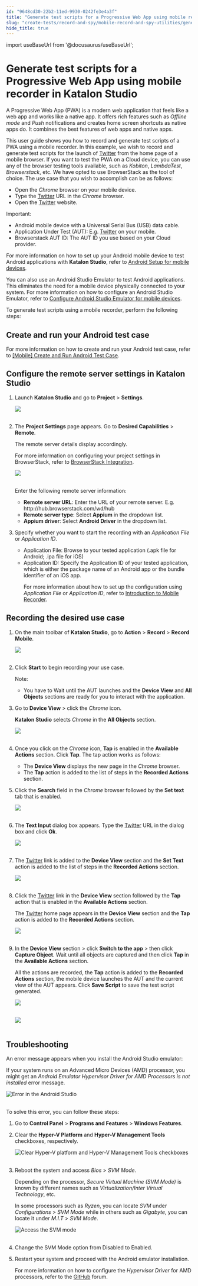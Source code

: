 ```yaml
---
id: "9648cd30-22b2-11ed-9930-0242fe3e4a3f"
title: "Generate test scripts for a Progressive Web App using mobile recorder in Katalon Studio"
slug: "create-tests/record-and-spy/mobile-record-and-spy-utilities/generate-test-scripts-for-a-progressive-web-app-using-mobile-recorder-in-katalon-studio"
hide_title: true
---
```

import useBaseUrl from '@docusaurus/useBaseUrl';


# <a id="id" class="anchor_top_offset"/><a id="ariaid-title1" class="anchor_top_offset"/>Generate test scripts for a Progressive Web App using mobile recorder in <span xmlns="http://www.w3.org/1999/xhtml" className="ph">Katalon Studio</span> 

<p xmlns="http://www.w3.org/1999/xhtml" className="p">A Progressive Web App (PWA) is a modern web application that   feels like a web app and works like a native app. It offers rich   features such as <em className="ph i">Offline mode</em> and <em className="ph i">Push</em>   notifications and creates home screen shortcuts as native apps do.   It combines the best features of web apps and native apps.</p> 
<p xmlns="http://www.w3.org/1999/xhtml" className="p">This user guide shows you how to record and generate test   scripts of a PWA using a mobile recorder. In this example, we wish   to record and generate test scripts for the launch of <a className="xref j-external-link" href="https://twitter.com/?lang=en" target="_blank">Twitter</a> from the home page   of a mobile browser. If you want to test the PWA on a Cloud device,   you can use any of the browser testing tools available, such as   <em className="ph i">Kobiton</em>, <em className="ph i">LambdaTest</em>, <em className="ph i">Browserstack</em>, etc.   We have opted to use BrowserStack as the tool of choice. The use   case that you wish to accomplish can be as follows:</p> 
<ul xmlns="http://www.w3.org/1999/xhtml" className="ul"><li className="li">Open the <em className="ph i">Chrome</em> browser on your mobile device.</li><li className="li">Type the <a className="xref j-external-link" href="https://twitter.com/?lang=en" target="_blank">Twitter</a> URL     in the <em className="ph i">Chrome</em> browser.</li><li className="li">Open the <a className="xref j-external-link" href="https://twitter.com/?lang=en" target="_blank">Twitter</a>     website.</li></ul> 
<div xmlns="http://www.w3.org/1999/xhtml" className="note important note_important"><span className="note__title">Important:</span> 
  <ul className="ul"><li className="li">Android mobile device with a Universal Serial Bus (USB) data
      cable.</li><li className="li">Application Under Test (AUT): E.g. <a className="xref j-external-link" href="https://twitter.com/?lang=en" target="_blank">Twitter</a> on your
      mobile.</li><li className="li">Browserstack AUT ID: The AUT ID you use based on your Cloud
      provider.</li></ul>
  <p className="p">For more information on how to set up your Android mobile device
    to test Android applications with <strong className="ph b">Katalon Studio</strong>,
    refer to <a className="xref" href="/create-tests/manage-projects/set-up-projects/mobile-testing/android/mobile-android-setup-in-katalon-studio#concept-3960">Android
      Setup for mobile devices</a>.</p>
  <p className="p">You can also use an Android Studio Emulator to test Android
    applications. This eliminates the need for a mobile device
    physically connected to your system. For more information on how to
    configure an Android Studio Emulator, refer to <a className="xref" href="/create-tests/manage-projects/set-up-projects/mobile-testing/android/mobile-configure-android-studio-emulator-in-katalon-studio#id_1">Configure
      Android Studio Emulator for mobile devices</a>.</p>
</div>
<p xmlns="http://www.w3.org/1999/xhtml" className="p">To generate test scripts using a mobile recorder, perform the   following steps:</p> 

## <a id="id_1" class="anchor_top_offset"/>Create and run your Android test case

<p xmlns="http://www.w3.org/1999/xhtml" className="p">For more information on how to create and run your Android test   case, refer to <a className="xref" href="/get-started/sample-projects/mobile/mobile-create-and-run-android-test-case#id_1">[Mobile]     Create and Run Android Test Case</a>.</p> 

## <a id="id_2" class="anchor_top_offset"/>Configure the remote server settings in Katalon Studio

<ol xmlns="http://www.w3.org/1999/xhtml" className="ol"><li className="li">     <p className="p">Launch <strong className="ph b">Katalon Studio</strong> and go to <strong className="ph b">Project</strong> &gt; <strong className="ph b">Settings</strong>.</p>     <p className="p"> <img className="image" src={useBaseUrl("https://github.com/katalon-studio/docs-images/raw/master/katalon-studio/docs/generate%20test%20scripts%20using%20mobile%20recorder/K.S.E-8.3.0-generate_test_scripts_configuration_project_settings.png")} width={500} /><br /><br />     </p>   </li><li className="li">     <p className="p">The <strong className="ph b">Project Settings</strong> page appears. Go to <strong className="ph b">Desired Capabilities</strong> &gt; <strong className="ph b">Remote</strong>.</p>     <p className="p">The remote server details display accordingly. </p>     <p className="p">For more information on configuring your project settings in BrowserStack, refer to <a className="xref" href="/execute/cloud-based-test-execution/integration-with-other-vendors-for-cloud-execution/browserstack-integration">BrowserStack Integration</a>.</p>     <p className="p"> <img className="image" src={useBaseUrl("https://github.com/katalon-studio/docs-images/raw/master/katalon-studio/docs/generate%20test%20scripts%20using%20mobile%20recorder/K.S.E-8.3.0-generate_test_scripts_configuration_project_settings_remote.png")} /><br /><br />     </p>     <p className="p">Enter the following remote server information:</p>     <ul className="ul"><li className="li"> <strong className="ph b">Remote server URL</strong>: Enter the URL of your remote server. E.g. http://hub.browserstack.com/wd/hub</li><li className="li"> <strong className="ph b">Remote server type</strong>: Select <strong className="ph b">Appium</strong> in the dropdown list.</li><li className="li"> <strong className="ph b">Appium driver</strong>: Select <strong className="ph b">Android Driver</strong> in the dropdown list.</li></ul>   </li><li className="li">     <p className="p">Specify whether you want to start the recording with an <em className="ph i">Application File</em> or <em className="ph i">Application ID</em>.</p>     <ul className="ul"><li className="li">Application File: Browse to your tested application (.apk file for Android; .ipa file for iOS)</li><li className="li">Application ID: Specify the Application ID of your tested application, which is either the package name of an Android app or the bundle identifier of an iOS app.<p className="p">For more information about how to set up the configuration using <em className="ph i">Application File</em> or <em className="ph i">Application ID</em>, refer to <a className="xref" href="/create-tests/record-and-spy/mobile-record-and-spy-utilities/introduction-to-mobile-recorder-in-katalon-studio#id_1">Introduction to Mobile Recorder</a>.</p></li></ul>   </li></ol> 

## <a id="id_3" class="anchor_top_offset"/>Recording the desired use case

<ol xmlns="http://www.w3.org/1999/xhtml" className="ol"><li className="li">     <p className="p">On the main toolbar of <strong className="ph b">Katalon Studio</strong>, go to <strong className="ph b">Action</strong> &gt; <strong className="ph b">Record</strong> &gt; <strong className="ph b">Record Mobile</strong>.</p>     <p className="p"> <img className="image" src={useBaseUrl("https://github.com/katalon-studio/docs-images/raw/master/katalon-studio/docs/generate%20test%20scripts%20using%20mobile%20recorder/K.S.E-8.3.0-generate_test_scripts_record_mobile_option.png")} width={500} /><br /><br />     </p>   </li><li className="li">     <p className="p">Click <strong className="ph b">Start</strong> to begin recording your use case.</p>     <div className="note note note_note"><span className="note__title">Note:</span>        <ul className="ul"><li className="li">You have to Wait until the AUT launches and the <strong className="ph b">Device View</strong> and <strong className="ph b">All Objects</strong> sections are ready for you to interact with the application.</li></ul>     </div>   </li><li className="li">     <p className="p">Go to <strong className="ph b">Device View</strong> &gt; click the <em className="ph i">Chrome</em> icon.</p>     <p className="p"> <strong className="ph b">Katalon Studio</strong> selects <em className="ph i">Chrome</em> in the <strong className="ph b">All Objects</strong> section.</p>     <p className="p"> <img className="image" src={useBaseUrl("https://github.com/katalon-studio/docs-images/raw/master/katalon-studio/docs/generate%20test%20scripts%20using%20mobile%20recorder/K.S.E-8.3.0-generate_test_scripts_record_mobile_objects.png")} /><br /><br />     </p>   </li><li className="li">     <p className="p">Once you click on the <em className="ph i">Chrome</em> icon, <strong className="ph b">Tap</strong> is enabled in the <strong className="ph b">Available Actions</strong> section. Click <strong className="ph b">Tap</strong>. The tap action works as follows:</p>     <ul className="ul"><li className="li">The <strong className="ph b">Device View</strong> displays the new page in the <em className="ph i">Chrome</em> browser.</li><li className="li">The <strong className="ph b">Tap</strong> action is added to the list of steps in the <strong className="ph b">Recorded Actions</strong> section.</li></ul>   </li><li className="li">     <p className="p">Click the <strong className="ph b">Search</strong> field in the <em className="ph i">Chrome</em> browser followed by the <strong className="ph b">Set text</strong> tab that is enabled.</p>     <p className="p"> <img className="image" src={useBaseUrl("https://github.com/katalon-studio/docs-images/raw/master/katalon-studio/docs/generate%20test%20scripts%20using%20mobile%20recorder/K.S.E-8.3.0-generate_test_scripts_set_text_tab.png")} /><br /><br />     </p>   </li><li className="li">     <p className="p">The <strong className="ph b">Text Input</strong> dialog box appears. Type the <a className="xref j-external-link" href="https://twitter.com/?lang=en" target="_blank">Twitter</a> URL in the dialog box and click <strong className="ph b">Ok</strong>.</p>     <p className="p"> <img className="image" src={useBaseUrl("https://github.com/katalon-studio/docs-images/raw/master/katalon-studio/docs/generate%20test%20scripts%20using%20mobile%20recorder/K.S.E-8.3.0-generate_test_scripts_text_input.png")} /><br /><br />     </p>   </li><li className="li">     <p className="p">The <a className="xref j-external-link" href="https://twitter.com/?lang=en" target="_blank">Twitter</a> link is added to the <strong className="ph b">Device View</strong> section and the <strong className="ph b">Set Text</strong> action is added to the list of steps in the <strong className="ph b">Recorded Actions</strong> section.</p>     <p className="p"> <img className="image" src={useBaseUrl("https://github.com/katalon-studio/docs-images/raw/master/katalon-studio/docs/generate%20test%20scripts%20using%20mobile%20recorder/K.S.E-8.3.0-generate_test_scripts_twitter_link_added.png")} /><br /><br />     </p>   </li><li className="li">     <p className="p">Click the <a className="xref j-external-link" href="https://twitter.com/?lang=en" target="_blank">Twitter</a> link in the <strong className="ph b">Device View</strong> section followed by the <strong className="ph b">Tap</strong> action that is enabled in the <strong className="ph b">Available Actions</strong> section.</p>     <p className="p">The <a className="xref j-external-link" href="https://twitter.com/?lang=en" target="_blank">Twitter</a> home page appears in the <strong className="ph b">Device View</strong> section and the <strong className="ph b">Tap</strong> action is added to the <strong className="ph b">Recorded Actions</strong> section.</p>     <p className="p"> <img className="image" src={useBaseUrl("https://github.com/katalon-studio/docs-images/raw/master/katalon-studio/docs/generate%20test%20scripts%20using%20mobile%20recorder/K.S.E-8.3.0-generate_test_scripts_record_twitter_home_page.png")} /><br /><br />     </p>   </li><li className="li">     <p className="p">In the <strong className="ph b">Device View</strong> section &gt; click <strong className="ph b">Switch to the app</strong> &gt; then click <strong className="ph b">Capture Object</strong>. Wait until all objects are captured and then click <strong className="ph b">Tap</strong> in the <strong className="ph b">Available Actions</strong> section.</p>     <p className="p">All the actions are recorded, the <strong className="ph b">Tap</strong> action is added to the <strong className="ph b">Recorded Actions</strong> section, the mobile device launches the AUT and the current view of the AUT appears. Click <strong className="ph b">Save Script</strong> to save the test script generated.</p>     <p className="p"> <img className="image" src={useBaseUrl("https://github.com/katalon-studio/docs-images/raw/master/katalon-studio/docs/generate%20test%20scripts%20using%20mobile%20recorder/K.S.E-8.3.0-generate_test_scripts_switch_to_app.png")} /><br /><br />     </p>     <p className="p"> <img className="image" src={useBaseUrl("https://github.com/katalon-studio/docs-images/raw/master/katalon-studio/docs/generate%20test%20scripts%20using%20mobile%20recorder/K.S.E-8.3.0-generate_test_scripts_google_play_signin_screen.png")} /><br /><br />     </p>   </li></ol> 

## <a id="concept-2709" class="anchor_top_offset"/>Troubleshooting

<p xmlns="http://www.w3.org/1999/xhtml" className="p">An error message appears when you install the Android Studio emulator:</p> 
<p xmlns="http://www.w3.org/1999/xhtml" className="p">If your system runs on an Advanced Micro Devices (AMD) processor, you might get an <em className="ph i">Android Emulator Hypervisor Driver for AMD Processors is not installed</em> error message.</p> 
<p xmlns="http://www.w3.org/1999/xhtml" className="p"><img className="image" src={useBaseUrl("https://github.com/katalon-studio/docs-images/raw/master/katalon-studio/docs/generate%20test%20scripts%20using%20mobile%20recorder/K.S.E-8.3.0-generate_test_scripts_amd_processor_error.png")} alt="Error in the Android Studio" /><br /><br /></p> 
<p xmlns="http://www.w3.org/1999/xhtml" className="p">To solve this error, you can follow these steps:</p> 
<div xmlns="http://www.w3.org/1999/xhtml" className="p">
  <ol className="ol"><li className="li">
      <p className="p">Go to <strong className="ph b">Control Panel</strong> &gt; <strong className="ph b">Programs and Features</strong> &gt; <strong className="ph b">Windows Features</strong>.</p>
    </li><li className="li">
      <p className="p">Clear the <strong className="ph b">Hyper-V Platform</strong> and <strong className="ph b">Hyper-V Management Tools</strong> checkboxes, respectively.</p>
      <p className="p"><img className="image" src={useBaseUrl("https://github.com/katalon-studio/docs-images/raw/master/katalon-studio/docs/generate%20test%20scripts%20using%20mobile%20recorder/K.S.E-8.3.0-generate_test_scripts_record_clear_hyper-V.png")} width={500} alt="Clear Hyper-V platform and Hyper-V Management Tools checkboxes" /><br /><br /></p>
    </li><li className="li">
      <p className="p">Reboot the system and access <em className="ph i">Bios</em> &gt; <em className="ph i">SVM Mode</em>.</p>
      <p className="p">Depending on the processor, <em className="ph i">Secure Virtual Machine (SVM Mode)</em> is known by different names such as <em className="ph i">Virtualization/Inter Virtual Technology</em>, etc.</p>
      <p className="p">In some processors such as <em className="ph i">Ryzen</em>, you can locate <em className="ph i">SVM</em> under <em className="ph i">Configurations</em> &gt; <em className="ph i">SVM Mode</em> while in others such as <em className="ph i">Gigabyte</em>, you can locate it under <em className="ph i">M.I.T</em> &gt; <em className="ph i">SVM Mode</em>.</p>
      <p className="p"><img className="image" src={useBaseUrl("https://github.com/katalon-studio/docs-images/raw/master/katalon-studio/docs/generate%20test%20scripts%20using%20mobile%20recorder/K.S.E-8.3.0-generate_test_scripts_svm_location.png")} width={500} alt="Access the SVM mode" /><br /><br /></p>
    </li><li className="li">
      <p className="p">Change the SVM Mode option from Disabled to Enabled.</p>
    </li><li className="li">
      <p className="p">Restart your system and proceed with the Android emulator installation.</p>
      <p className="p">For more information on how to configure the <em className="ph i">Hypervisor Driver</em> for AMD processors, refer to the <a className="xref j-external-link" href="https://github.com/search?q=android-emulator-hypervisor-driver" target="_blank">GitHub</a> forum.</p>
    </li></ol>
</div>
